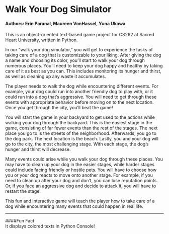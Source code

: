 # Walk Your Dog Simulator
#### Authors: Erin Paranal, Maureen VonHassel, Yuna Ukawa
This is an object-oriented text-based game project for CS262 at Sacred Heart University, written in Python.  

In our “walk your dog simulator,” you will get to experience the tasks of taking care of a dog that is customizable to your liking. After giving the dog a name and choosing its color, you’ll start to walk your dog through numerous places. You’ll need to keep your dog happy and healthy by taking care of it as best as you can. This includes monitoring its hunger and thirst, as well as cleaning up any waste it accumulates. 

The player needs to walk the dog while encountering different events. For example, your dog could run into another friendly dog to play with, or it could run into a dog that’s aggressive. You will need to get through these events with appropriate behavior before moving on to the next location. Once you get through the city, you’ll beat the game!

You will start the game in your backyard to get used to the actions while walking your dog through the backyard. This is the easiest stage in the game, consisting of far fewer events than the rest of the stages. The next place you go to is the streets of the neighborhood. Afterwards, you go to the dog park. The next location is the beach. Lastly, you and your dog will go to the city, the most challenging stage. With each stage, the dog’s hunger and thirst will decrease.

Many events could arise while you walk your dog through these places. You may have to clean up your dog in the easier stages, while harder stages could include facing friendly or hostile pets. You will have to choose how you or your dog reacts to move onto another stage. For example, if you need to clean up after your dog and don’t, you can lose reputation points. Or, if you face an aggressive dog and decide to attack it, you will have to restart the stage.

This fun and interactive game will teach the player how to take care of a dog while encountering many events that could happen in real life.

___
####Fun Fact  
It displays colored texts in Python Console!  

